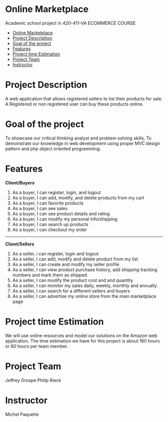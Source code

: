 # Online Marketplace
Academic school project in 420-411-VA ECOMMERCE COURSE

- [Online Marketplace](#online-marketplace)
- [Project Description](#project-description)
- [Goal of the project](#goal-of-the-project)
- [Features](#features)
- [Project time Estimation](#project-time-estimation)
- [Project Team](#project-team)
- [Instructor](#instructor)

# Project Description

A web application that allows registered sellers to list their products for sale. A Registered or non registered user can buy these products online.

# Goal of the project

To showcase our  critical thinking analyst and problem solving skills.
To demonstrate our knowledge in web development using proper MVC design pattern and php object oriented programming.

# Features

**Client/Buyers**

1. As a buyer, I can register, login, and logout
2. As a buyer, I can add, modify, and delete products from my cart
3. As a buyer, I can favorite products
4. As a buyer, I can see sales
5. As a buyer, I can see product details and rating
6. As a buyer, I can modify my personal info/shipping
7. As a buyer, I can search up products
8. As a buyer, i can checkout my order
- - -
**Client/Sellers**

1. As a seller, i can register, login and logout
2. As a seller, I can add, modify and delete product from my list
3. As a seller, I can create and modify my seller profile
4. As a seller, I can view product purchase history, add shipping tracking numbers and mark them as shipped.
5. As a seller, I can modify the product cost and and quantity
6. As a seller, I can monitor my sales daily, weekly, monthly and annually.
7. As a seller, I can search for a different sellers and buyers
8. As a seller, I can advertise my online store from the main marketplace page

# Project time Estimation

We will use online resources and model our solutions on the Amazon web application. The time estimation we have for this project is about 160 hours or 80 hours per team member.

# Project Team
Jeffrey Grospe
Philip Rieck

# Instructor
Michel Paquette